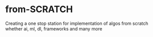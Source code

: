 # from-SCRATCH
Creating a one stop station for implementation of algos from scratch whether ai, ml, dl, frameworks and many more
